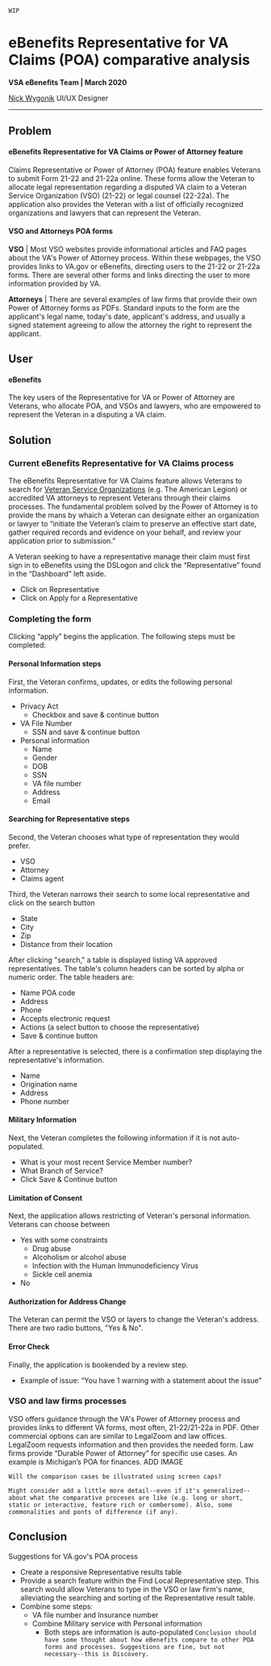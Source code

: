 
`WIP`
# eBenefits Representative for VA Claims (POA) comparative analysis

**VSA eBenefits Team | March 2020**

[Nick Wygonik](nwygonik@governmentcio.com) UI/UX Designer

---

## Problem
#### eBenefits Representative for VA Claims or Power of Attorney feature

Claims Representative or Power of Attorney (POA) feature enables Veterans to submit Form 21-22 and 21-22a online. These forms allow the Veteran to allocate legal representation regarding a disputed VA claim to a Veteran Service Organization (VSO) (21-22) or legal counsel (22-22a). The application also provides the Veteran with a list of officially recognized organizations and lawyers that can represent the Veteran. 

#### VSO and Attorneys POA forms
**VSO** | Most VSO websites provide informational articles and FAQ pages about the VA's Power of Attorney process.  Within these webpages, the VSO provides links to VA.gov or eBenefits, directing users to the 21-22 or 21-22a forms. There are several other forms and links directing the user to more information provided by VA.

**Attorneys** | There are several examples of law firms that provide their own Power of Attorney forms as PDFs. Standard inputs to the form are the applicant's legal name, today's date, applicant's address, and usually a signed statement agreeing to allow the attorney the right to represent the applicant.  

## User
#### eBenefits 
The key users of the Representative for VA or Power of Attorney are Veterans, who allocate POA, and VSOs and lawyers, who are empowered to represent the Veteran in a disputing a VA claim.

## Solution
### Current eBenefits Representative for VA Claims process
The eBenefits Representative for VA Claims feature allows Veterans to search for [Veteran Service Organizations]( https://www.va.gov/vso/VSO-Directory.pdf) (e.g. The American Legion) or accredited VA attorneys to represent Veterans through their claims processes.  The fundamental problem solved by the Power of Attorney is to provide the mans by whaich a Veteran can designate either an organization or lawyer to “initiate the Veteran’s claim to preserve an effective start date, gather required records and evidence on your behalf, and review your application prior to submission.” 

A Veteran seeking to have a representative manage their claim must first sign in to eBenefits using the DSLogon and click the “Representative” found in the “Dashboard” left aside. 

- Click on Representative
- Click on Apply for a Representative

### Completing the form
Clicking “apply” begins the application. The following steps must be completed:

#### Personal Information steps
First, the Veteran confirms, updates, or edits the following personal information.
 - Privacy Act
    - Checkbox and save & continue button
 - VA File Number
    - SSN and save & continue button
 - Personal information
     - Name
     - Gender
     - DOB
     - SSN
     - VA file number
     - Address
     - Email

#### Searching for Representative steps 
Second, the Veteran chooses what type of representation they would prefer.
- VSO
- Attorney
- Claims agent

Third, the Veteran narrows their search to some local representative and click on the search button
- State
- City
- Zip
- Distance from their location

After clicking "search," a table is displayed listing VA approved representatives. The table's column headers can be sorted by alpha or numeric order. The table headers are:
- Name POA code
- Address
- Phone
- Accepts electronic request
- Actions (a select button to choose the representative)
- Save & continue button

After a representative is selected, there is a confirmation step displaying the representative's information.
- Name
- Origination name
- Address
- Phone number

#### Military Information
Next, the Veteran completes the following information if it is not auto-populated.
- What is your most recent Service Member number?
- What Branch of Service?
- Click Save & Continue button

#### Limitation of Consent
Next, the application allows restricting of Veteran's personal information. Veterans can choose between 
- Yes with some constraints
  - Drug abuse
  - Alcoholism or alcohol abuse
  - Infection with the Human Immunodeficiency Virus
  - Sickle cell anemia
- No

#### Authorization for Address Change
The Veteran can permit the VSO or layers to change the Veteran's address. There are two radio buttons, "Yes & No".

#### Error Check
Finally, the application is bookended by a review step. 
- Example of issue: “You have 1 warning with a statement about the issue"

### VSO and law firms processes
VSO offers guidance through the VA's Power of Attorney process and provides links to different VA forms, most often, 21-22/21-22a in PDF. Other commercial options can are similar to LegalZoom and law offices.  LegalZoom requests information and then provides the needed form.  Law firms provide “Durable Power of Attorney” for specific use cases. An example is Michigan’s POA for finances.  ADD IMAGE

`Will the comparison cases be illustrated using screen caps?`

`Might consider add a little more detail--even if it's generalized--about what the comparative proceses are like (e.g. long or short, static or interactive, feature rich or combersome). Also, some commonalities and ponts of difference (if any).`

## Conclusion
Suggestions for VA.gov's POA process
- Create a responsive Representative results table
- Provide a search feature within the Find Local Representative step. This search would allow Veterans to type in the VSO or law firm's name, alleviating the searching and sorting of the Representative result table. 
- Combine some steps:
	- VA file number and Insurance number 
	- Combine Military service with Personal information
		- Both steps are information is auto-populated 
`Conclusion should have some thought about how eBenefits compare to other POA forms and processes. Suggestions are fine, but not necessary--this is Discovery.`		
